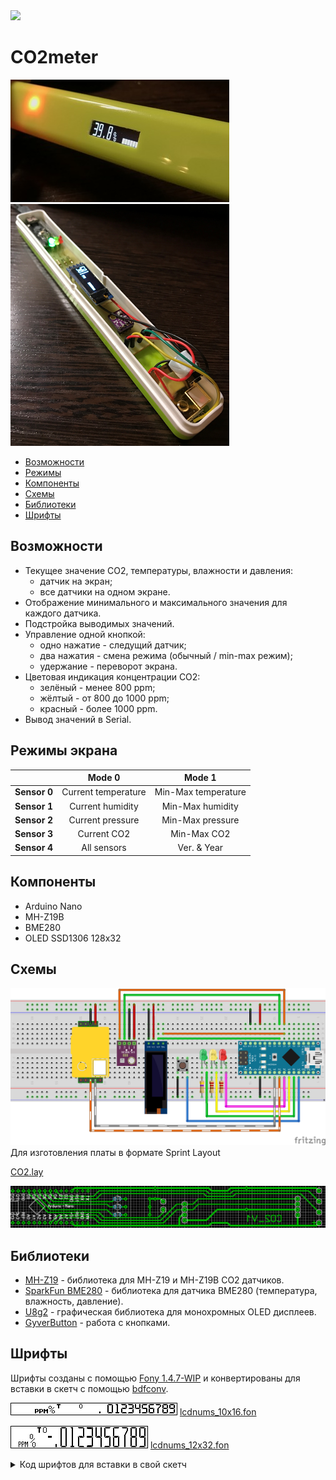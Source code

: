 <img src="https://img.shields.io/badge/version-1.01-green">

# CO2meter
<img src="img/co2_img_01.png">

<img src="img/co2_img_02.png">

- [Возможности](https://github.com/killadog/CO2meter#%D0%B2%D0%BE%D0%B7%D0%BC%D0%BE%D0%B6%D0%BD%D0%BE%D1%81%D1%82%D0%B8)
- [Режимы](https://github.com/killadog/CO2meter/blob/master/README.md#%D1%80%D0%B5%D0%B6%D0%B8%D0%BC%D1%8B-%D1%8D%D0%BA%D1%80%D0%B0%D0%BD%D0%B0)
- [Компоненты](https://github.com/killadog/CO2meter#%D0%BA%D0%BE%D0%BC%D0%BF%D0%BE%D0%BD%D0%B5%D0%BD%D1%82%D1%8B)
- [Схемы](https://github.com/killadog/CO2meter#%D1%81%D1%85%D0%B5%D0%BC%D1%8B)
- [Библиотеки](https://github.com/killadog/CO2meter#%D0%B1%D0%B8%D0%B1%D0%BB%D0%B8%D0%BE%D1%82%D0%B5%D0%BA%D0%B8)
- [Шрифты](https://github.com/killadog/CO2meter#%D1%88%D1%80%D0%B8%D1%84%D1%82%D1%8B)
## Возможности
- Текущее значение CO2, температуры, влажности и давления:
  - датчик на экран;
  - все датчики на одном экране.
- Отображение минимального и максимального значения для каждого датчика.
- Подстройка выводимых значений.
- Управление одной кнопкой:
  - одно нажатие - следущий датчик;
  - два нажатия - смена режима (обычный / min-max режим);
  - удержание - переворот экрана.
- Цветовая индикация концентрации CO2:
  - зелёный - менее 800 ppm;
  - жёлтый - от 800 до 1000 ppm;
  - красный - более 1000 ppm.
- Вывод значений в Serial.

## Режимы экрана

|   |**Mode 0**  |**Mode 1**   |
|---|:---:|:---:|
|**Sensor 0**  |Current temperature|Min-Max temperature   |
|**Sensor 1**  |Current humidity   |Min-Max humidity  |
|**Sensor 2**  |Current pressure  |Min-Max pressure  |
|**Sensor 3**  |Current CO2  |Min-Max CO2   |
|**Sensor 4**  |All sensors  |Ver. & Year  |

## Компоненты
- Arduino Nano
- MH-Z19B
- BME280
- OLED SSD1306 128x32
## Схемы
<img src="img/CO2meter_01.png">
Для изготовления платы в формате Sprint Layout

[CO2.lay](img/CO2.lay)

<img src="img/CO2_02.png">

## Библиотеки

- [MH-Z19](https://github.com/WifWaf/MH-Z19) - библиотека для MH-Z19 и MH-Z19B CO2 датчиков.
- [SparkFun BME280](https://github.com/sparkfun/SparkFun_BME280_Arduino_Library) - библиотека для датчика BME280 (температура, влажность, давление).
- [U8g2](https://github.com/olikraus/u8g2) - графическая библиотека для монохромных OLED дисплеев.
- [GyverButton](https://github.com/AlexGyver/GyverLibs/tree/master/GyverButton) - работа с кнопками.
## Шрифты
Шрифты созданы с помощью [Fony 1.4.7-WIP](http://hukka.ncn.fi/?fony) и конвертированы для вставки в скетч с помощью [bdfconv](https://github.com/olikraus/u8g2/tree/master/tools/font/bdfconv).

<img src="img/lcdnums_10x16.png"> [lcdnums_10x16.fon](lcdnums_10x16.fon)

<img src="img/lcdnums_12x32.png"> [lcdnums_12x32.fon](lcdnums_12x32.fon)

<details> 
  <summary>Код шрифтов для вставки в свой скетч</summary>

```

const uint8_t lcdnums_10x16[330] U8G2_FONT_SECTION("lcdnums_10x16") =
  "\26\0\4\3\5\4\3\4\6\26\17\0\373\12\0\0\0\0\0\0\0\1\61$ \365:\66\224\224\310\220"
  "H\210HL\224H\210H\34\210H\210HHD\234\224\310P\251\241R#%\33\212;l\214\305D\305"
  "\244\210\11\211\31\11\314d&$&*&*&l\2\0&\13\346\274)\34\224\10\351\4\0'\5\0"
  "\210)(\5\0\210))\5\0\210)*\14\345\274gL\304\350&b\2\0+\5\0\210),\5\0"
  "\210)-\5\0\210).\6b\70$\30/\5\0\210)\60\20\351\71k\134DTL\361\277\232\250\210"
  "\270\0\61\13\346=+\320\14\351 rP\62\24\351\71+\34\204X\304\351\302B\302BNw\21&\7"
  "\1\63\24\351\71+\34\204X\304\351\244\42\342\62N\27\26\7\22\0\64\16\351\71+H\361\325DE\304"
  "e\234>\65\24\351\71k\34HX\310i\27ar\20\247\27\26\7\22\0\66\25\351\71k\34HX\310"
  "ix\21Q\61\305\253\211\212\210\13\0\67\16\351\71+\34\204X\304)\323\235~\4\70\27\351\71k\134"
  "DTLq\65Q\21q\21\67\305\325DE\304\5\0\71\25\351\71k\134DTLq\65Q\21q\31"
  "\247\13\213\3\11\0\0\0\0";
  
  const uint8_t lcdnums_12x32[407] U8G2_FONT_SECTION("lcdnums_12x32") =
  "\26\0\4\3\4\6\4\6\6\21 \0\354\14\0\0\0\0\0\0\0\1~$%\237(\23\303\310H\214"
  "HDH\204\304HDH\204\304HDHD\12\222\221\210\10\241\64Bi\204\322\10\245\11%%Y-"
  "\303\306TLPLPLPLPLPL\324L\134\276\231\212\11\212\11\212\11\212\11\212\11\212\211\232"
  "\0&\13\226\354\230\302A\211\220>\1'\6\0 \10\2(\6\0 \10\2)\6\0 \10\2*\14"
  "\226\354\230\6E\220>\212\240\0+\6\0 \10\2,\6\0 \10\2-\10\66\350\246\302\3\2.\10"
  "R\60\243\302\301\0/\6\0 \10\2\60\25\12*\343\306AD\204\305\30\377\377\377g\23\26\21\7\21"
  "\0\61\16\6\62\343\2\315\220\376\377\377O\16\12\62\30\12*\343\302\201\310E\240\376/,&,&,"
  "\4\365 \30qr \63\34\12*\343\302\3\212\210\3A\375\207\7\23\7\23\7\21\201\372\277\70\70\230"
  "\70\230\0\64\23\12*\343\202\30\377\277\240\230\260\210\70\210\24\324\377\7\65\30\12*\343\306\301\304\205\240"
  "\376/,\42,\42,\4\365\377\342\301\4\0\66\32\12*\343\306\301\304\205\240\376\207\21'\27\22\25d"
  "\374?\233\260\210\70\210\0\67\26\12*\343\302\201\310E\240\356\4\345\4\345\4\345\4\365\377?\2\70\35"
  "\12*\343\306AD\204\305\30\377g\23\26\21\7\21\21\26c\374?\233\260\210\70\210\0\71\30\12*\343"
  "\306AD\204\305\30\377/*$N.\2\365\377\342\301\4\0\0\0\0";
  
  ```
  
  </details>
